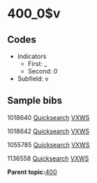 # 400\_0$v

## Codes

-   Indicators
    -   First: \_
    -   Second: 0
-   Subfield: v

## Sample bibs

1018640 [Quicksearch](https://search.library.yale.edu/catalog/1018640) [VXWS](http://prodorbis.library.yale.edu:7014/vxws/GetHoldingsService?bibId=1018640)

1018642 [Quicksearch](https://search.library.yale.edu/catalog/1018642) [VXWS](http://prodorbis.library.yale.edu:7014/vxws/GetHoldingsService?bibId=1018642)

1055785 [Quicksearch](https://search.library.yale.edu/catalog/1055785) [VXWS](http://prodorbis.library.yale.edu:7014/vxws/GetHoldingsService?bibId=1055785)

1136558 [Quicksearch](https://search.library.yale.edu/catalog/1136558) [VXWS](http://prodorbis.library.yale.edu:7014/vxws/GetHoldingsService?bibId=1136558)

**Parent topic:**[400](../../tags/400/400.md)

